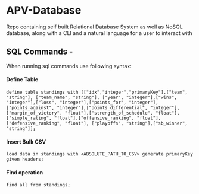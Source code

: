# APV-Database
Repo containing self built Relational Database System as well as NoSQL database, along with a CLI and a natural language for a user to interact with

## SQL Commands - 
When running sql commands use following syntax:

#### Define Table
  ```
  define table standings with [["idx","integer","primaryKey"],["team", "string"], ["team_name", "string"], ["year", "integer"],["wins", "integer"],["loss", "integer"],["points_for", "integer"],["points_against", "integer"],["points_differential", "integer"],["margin_of_victory", "float"],["strength_of_schedule", "float"],["simple_rating", "float"],["offensive_ranking", "float"],["defensive_ranking", "float"], ["playoffs", "string"],["sb_winner", "string"]];
  ```

#### Insert Bulk CSV
  ```
  load data in standings with <ABSOLUTE_PATH_TO_CSV> generate primaryKey given headers;
  ```

#### Find operation
  ```
  find all from standings;
  ```

